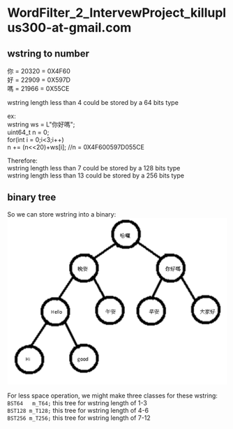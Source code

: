 # WordFilter_2_IntervewProject_killuplus300-at-gmail.com

wstring to number
--
你 = 20320 = 0X4F60  
好 = 22909 = 0X597D  
嗎 = 21966 = 0X55CE  
  
wstring length less than 4 could be stored by a 64 bits type  
  
ex:  
wstring  ws = L"你好嗎";  
uint64_t n = 0;  
for(int i = 0;i<3;i++)  
    n += (n<<20)+ws[i]; //n = 0X4F600597D055CE  
  
Therefore:  
wstring length less than 7  could be stored by a 128 bits type  
wstring length less than 13 could be stored by a 256 bits type  
  
binary tree
--
So we can store wstring into a binary:  
![](https://github.com/DD898989/Pictures/blob/master/tree.PNG)   
  
For less space operation, we might make three classes for these wstring:  
`BST64   m_T64;`   this tree for wstring length of 1-3  
`BST128 m_T128;`   this tree for wstring length of 4-6  
`BST256 m_T256;`   this tree for wstring length of 7-12  
